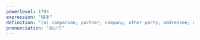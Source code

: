 ```yaml
---
powerlevel: 1704
expression: "相手"
definition: "(n) companion; partner; company; other party; addressee; opponent (sports, etc.); (P)"
pronunciation: "あいて"
---
```

